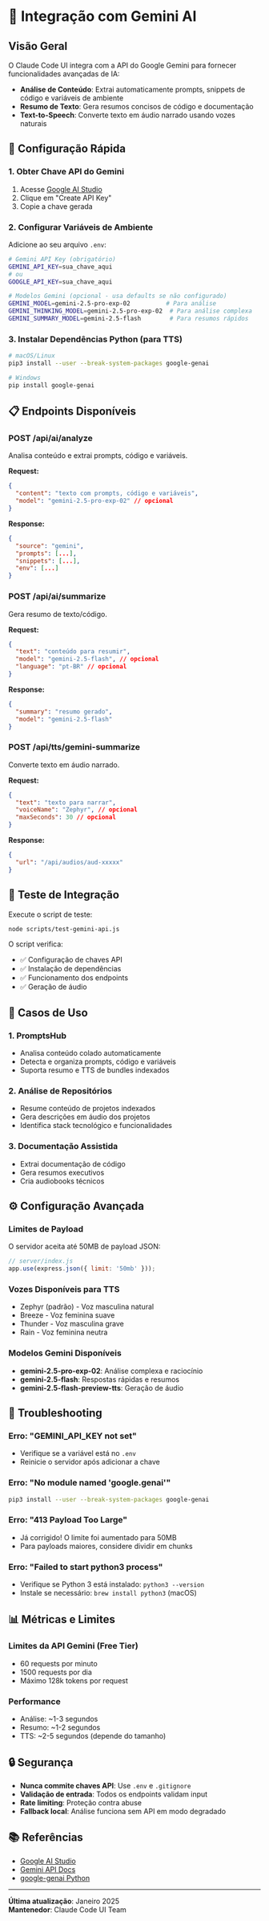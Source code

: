 # 🤖 Integração com Gemini AI

## Visão Geral

O Claude Code UI integra com a API do Google Gemini para fornecer funcionalidades avançadas de IA:

- **Análise de Conteúdo**: Extrai automaticamente prompts, snippets de código e variáveis de ambiente
- **Resumo de Texto**: Gera resumos concisos de código e documentação  
- **Text-to-Speech**: Converte texto em áudio narrado usando vozes naturais

## 🚀 Configuração Rápida

### 1. Obter Chave API do Gemini

1. Acesse [Google AI Studio](https://makersuite.google.com/app/apikey)
2. Clique em "Create API Key" 
3. Copie a chave gerada

### 2. Configurar Variáveis de Ambiente

Adicione ao seu arquivo `.env`:

```bash
# Gemini API Key (obrigatório)
GEMINI_API_KEY=sua_chave_aqui
# ou
GOOGLE_API_KEY=sua_chave_aqui

# Modelos Gemini (opcional - usa defaults se não configurado)
GEMINI_MODEL=gemini-2.5-pro-exp-02          # Para análise
GEMINI_THINKING_MODEL=gemini-2.5-pro-exp-02  # Para análise complexa
GEMINI_SUMMARY_MODEL=gemini-2.5-flash        # Para resumos rápidos
```

### 3. Instalar Dependências Python (para TTS)

```bash
# macOS/Linux
pip3 install --user --break-system-packages google-genai

# Windows
pip install google-genai
```

## 📋 Endpoints Disponíveis

### POST /api/ai/analyze
Analisa conteúdo e extrai prompts, código e variáveis.

**Request:**
```json
{
  "content": "texto com prompts, código e variáveis",
  "model": "gemini-2.5-pro-exp-02" // opcional
}
```

**Response:**
```json
{
  "source": "gemini",
  "prompts": [...],
  "snippets": [...],
  "env": [...]
}
```

### POST /api/ai/summarize
Gera resumo de texto/código.

**Request:**
```json
{
  "text": "conteúdo para resumir",
  "model": "gemini-2.5-flash", // opcional
  "language": "pt-BR" // opcional
}
```

**Response:**
```json
{
  "summary": "resumo gerado",
  "model": "gemini-2.5-flash"
}
```

### POST /api/tts/gemini-summarize
Converte texto em áudio narrado.

**Request:**
```json
{
  "text": "texto para narrar",
  "voiceName": "Zephyr", // opcional
  "maxSeconds": 30 // opcional
}
```

**Response:**
```json
{
  "url": "/api/audios/aud-xxxxx"
}
```

## 🧪 Teste de Integração

Execute o script de teste:

```bash
node scripts/test-gemini-api.js
```

O script verifica:
- ✅ Configuração de chaves API
- ✅ Instalação de dependências
- ✅ Funcionamento dos endpoints
- ✅ Geração de áudio

## 🎯 Casos de Uso

### 1. PromptsHub
- Analisa conteúdo colado automaticamente
- Detecta e organiza prompts, código e variáveis
- Suporta resumo e TTS de bundles indexados

### 2. Análise de Repositórios
- Resume conteúdo de projetos indexados
- Gera descrições em áudio dos projetos
- Identifica stack tecnológico e funcionalidades

### 3. Documentação Assistida
- Extrai documentação de código
- Gera resumos executivos
- Cria audiobooks técnicos

## ⚙️ Configuração Avançada

### Limites de Payload
O servidor aceita até 50MB de payload JSON:

```javascript
// server/index.js
app.use(express.json({ limit: '50mb' }));
```

### Vozes Disponíveis para TTS
- Zephyr (padrão) - Voz masculina natural
- Breeze - Voz feminina suave
- Thunder - Voz masculina grave
- Rain - Voz feminina neutra

### Modelos Gemini Disponíveis
- **gemini-2.5-pro-exp-02**: Análise complexa e raciocínio
- **gemini-2.5-flash**: Respostas rápidas e resumos
- **gemini-2.5-flash-preview-tts**: Geração de áudio

## 🐛 Troubleshooting

### Erro: "GEMINI_API_KEY not set"
- Verifique se a variável está no `.env`
- Reinicie o servidor após adicionar a chave

### Erro: "No module named 'google.genai'"
```bash
pip3 install --user --break-system-packages google-genai
```

### Erro: "413 Payload Too Large"
- Já corrigido! O limite foi aumentado para 50MB
- Para payloads maiores, considere dividir em chunks

### Erro: "Failed to start python3 process"
- Verifique se Python 3 está instalado: `python3 --version`
- Instale se necessário: `brew install python3` (macOS)

## 📊 Métricas e Limites

### Limites da API Gemini (Free Tier)
- 60 requests por minuto
- 1500 requests por dia
- Máximo 128k tokens por request

### Performance
- Análise: ~1-3 segundos
- Resumo: ~1-2 segundos  
- TTS: ~2-5 segundos (depende do tamanho)

## 🔒 Segurança

- **Nunca commite chaves API**: Use `.env` e `.gitignore`
- **Validação de entrada**: Todos os endpoints validam input
- **Rate limiting**: Proteção contra abuse
- **Fallback local**: Análise funciona sem API em modo degradado

## 📚 Referências

- [Google AI Studio](https://makersuite.google.com/)
- [Gemini API Docs](https://ai.google.dev/docs)
- [google-genai Python](https://pypi.org/project/google-genai/)

---

**Última atualização**: Janeiro 2025  
**Mantenedor**: Claude Code UI Team